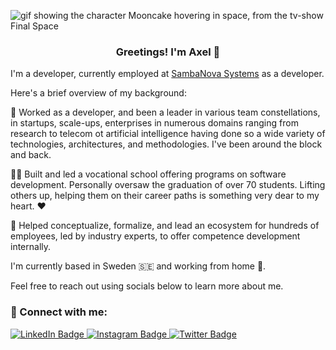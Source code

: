 ![gif showing the character Mooncake hovering in space, from the tv-show Final Space](https://media.giphy.com/headers/finalspacetbs/haE7tJCobSqC.gif)


<h3 align="center">
Greetings! I'm Axel 👋
</h3>

I'm a developer, currently employed at [SambaNova Systems](https://sambanova.ai) as a developer.

Here's a brief overview of my background:

👾 Worked as a developer, and been a leader in various team constellations, in startups, scale-ups, enterprises in numerous domains ranging from research to telecom ot artificial intelligence having done so a wide variety of technologies, architectures, and methodologies. I've been around the block and back.

👨‍🏫 Built and led a vocational school offering programs on software development. Personally oversaw the graduation of over 70 students. Lifting others up, helping them on their career paths is something very dear to my heart. ❤️

🧠 Helped conceptualize, formalize, and lead an ecosystem for hundreds of employees, led by industry experts, to offer competence development internally.

I'm currently based in Sweden 🇸🇪 and working from home 🏡. 

Feel free to reach out using socials below to learn more about me.

### 🔌 Connect with me:

<div id="badges">
  <a href="https://www.linkedin.com/in/axel.mollerberg">
    <img src="https://img.shields.io/badge/LinkedIn-blue?style=for-the-badge&logo=linkedin&logoColor=white" alt="LinkedIn Badge"/>
  </a>
  <a href="https://instagram.com/axelerated">
    <img src="https://img.shields.io/badge/Instagram-red?style=for-the-badge&logo=instagram&logoColor=white" alt="Instagram Badge"/>
  </a>
  <a href="https://twitter.com/axeberg">
    <img src="https://img.shields.io/badge/Twitter-blue?style=for-the-badge&logo=twitter&logoColor=white" alt="Twitter Badge"/>
  </a>
</div>
